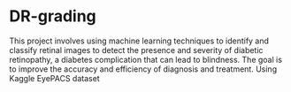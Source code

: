 # DR-grading
This project involves using machine learning techniques to identify and classify retinal images to detect the presence and severity of diabetic retinopathy, a diabetes complication that can lead to blindness. The goal is to improve the accuracy and efficiency of diagnosis and treatment.
Using Kaggle EyePACS dataset
